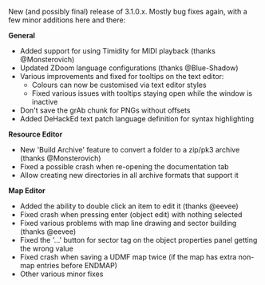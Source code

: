 New (and possibly final) release of 3.1.0.x. Mostly bug fixes again, with a few minor additions here and there:

**General**
* Added support for using Timidity for MIDI playback (thanks @Monsterovich)
* Updated ZDoom language configurations (thanks @Blue-Shadow)
* Various improvements and fixed for tooltips on the text editor:
  * Colours can now be customised via text editor styles
  * Fixed various issues with tooltips staying open while the window is inactive
* Don't save the grAb chunk for PNGs without offsets
* Added DeHackEd text patch language definition for syntax highlighting

**Resource Editor**
* New 'Build Archive' feature to convert a folder to a zip/pk3 archive (thanks @Monsterovich)
* Fixed a possible crash when re-opening the documentation tab
* Allow creating new directories in all archive formats that support it

**Map Editor**
* Added the ability to double click an item to edit it (thanks @eevee)
* Fixed crash when pressing enter (object edit) with nothing selected
* Fixed various problems with map line drawing and sector building (thanks @eevee)
* Fixed the '...' button for sector tag on the object properties panel getting the wrong value
* Fixed crash when saving a UDMF map twice (if the map has extra non-map entries before ENDMAP)
* Other various minor fixes
